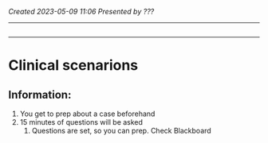 *Created 2023-05-09 11:06*
*Presented by ???*

---
```toc
```
---
# Clinical scenarions
## Information:
1. You get to prep about a case beforehand
2. 15 minutes of questions will be asked
	1. Questions are set, so you can prep. Check Blackboard